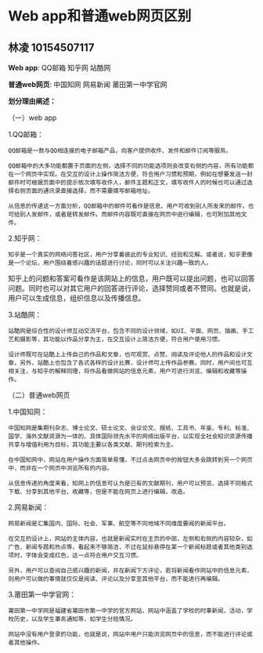 Web app和普通web网页区别
=======================
林凌 10154507117
------------------------
**Web app**: QQ邮箱 知乎网  站酷网

**普通web网页**: 中国知网 网易新闻 莆田第一中学官网 

**划分理由阐述：**

（一）web app

1.QQ邮箱：

    QQ邮箱是一款与QQ相连接的电子邮箱产品，向客户提供收件、发件和邮件订阅等服务。
    
    QQ邮箱中的大多功能都置于页面的左侧，选择不同的功能选项则会改变右侧的内容，所有功能都在一个网页中实现。在交互的设计上操作简洁方便，符合用户习惯和预期，例如在想要发送一封邮件时可根据页面中的提示依次填写收件人，邮件主题和正文，填写收件人的时候也可以通过选择右侧页面的通讯录直接选择，而不需要填写邮箱地址。
    
    从信息的传递这一方面分析，QQ邮箱中的邮件可看作是信息，用户可收到别人所发来的邮件，也可给别人发邮件，或者是转发邮件。而邮件内容既可直接在网页中进行编辑，也可附加其他文件。
  
2.知乎网：

    知乎是一个真实的网络问答社区，用户分享着彼此的专业知识、经验和见解。或者说，知乎更像是一个论坛，用户围绕着感兴趣的话题进行讨论，同时可以关注兴趣一致的人。
    
   知乎上的问题和答案可看作是该网站上的信息，用户既可以提出问题，也可以回答问题。同时也可以对其它用户的回答进行评论，选择赞同或者不赞同。也就是说，用户可以生成信息，组织信息以及传播信息。
  
3.站酷网：

    站酷网是综合性的设计师互动交流平台，包含不同的设计领域，如UI、平面、网页、插画、手工艺和摄影等，其功能以作品分享为主，在交互设计上简洁方便，符合用户使用习惯。
    
    设计师既可在站酷上上传自己的作品和文章，也可观赏、点赞、阅读及评论他人的作品和设计文章，另外，站酷上也包含了各式各样的设计比赛，设计师可上传作品参赛。同时，用户间也可互相关注，与知乎的解释同理，将作品看做网站的信息元素，用户可进行浏览、编辑和收藏等操作。

（二）普通web网页

1.中国知网：

    中国知网是集期刊杂志、博士论文、硕士论文、会议论文、报纸、工具书、年鉴、专利、标准、国学、海外文献资源为一体的、具体国际领先水平的网络出版平台，以实现全社会知识资源传播共享与增值利用为目标，其功能主要以各类文献、期刊检索为主。
    
    在中国知网中，网站在用户操作方面简单易懂，不过点击网页中的按钮大多会跳转到另一个网页中，而非在一个网页中浏览所有的内容。
    
    从信息传递的角度来看，知网上的信息可认为是已有的文献期刊，用户可以预览、选择不同格式下载、分享到其他平台、收藏等，但是不能在网页上进行编辑，改造。
    
2.网易新闻：

    网易新闻是汇集国内、国际、社会、军事、航空等不同地域不同维度要闻的新闻平台。
    
    在交互的设计上，网站的主体内容，也就是新闻实时在主页的中部，左侧和右侧的内容较杂，如广告、新闻专题和热点等，看起来不够简洁，不过在鼠标悬停在某一个新闻标题或者其他类别选项时，字体会变成红色，这一点符合用户交互习惯。
    
    另外，用户可以查阅自己感兴趣的新闻，并在新闻下方评论，若将新闻看作网站中的信息元素，则用户可以做的事情就仅仅是阅读、评论以及分享至其他平台，而不能进行再编辑。
    
3.莆田第一中学官网：

    莆田第一中学网是福建省莆田市第一中学的官方网站，网站中涵盖了学校的时事新闻，活动，学校历史，以及学生事务通知等，如学生分班情况。
    
    网站中没有用户登录的功能，也就是说，网站中用户只能浏览网页中的信息，而不能进行评论或者其他操作。



